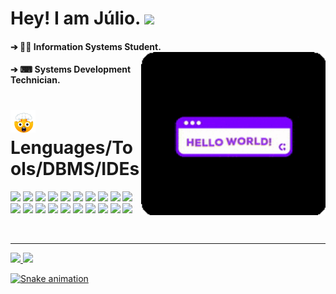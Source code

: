 # Hey! I am Júlio. <img src="https://raw.githubusercontent.com/iampavangandhi/iampavangandhi/master/gifs/Hi.gif" width="30px">

<div>
  
####  ➔ 👨‍💻 Information Systems Student. <img align="right" alt="gif" width="295px" src="https://github.com/AsTunO/AsTunO/blob/main/GitGif/HelloGif.gif">
####  ➔ ⌨ Systems Development Technician.           
  
</div>

# <img src="https://github.com/AsTunO/AsTunO/blob/main/GitGif/emoji.gif" width="40px"> Lenguages/Tools/DBMS/IDEs

<div aling="center">
  
<p aling="center">
<img height="23em" src="https://img.shields.io/badge/Java-ED8B00?style=for-the-badge&logo=java&logoColor=white"/>
<img height="23em" src="https://img.shields.io/badge/Python-3776AB?style=for-the-badge&logo=python&logoColor=white"/>
<img height="23em" src="https://img.shields.io/badge/JavaScript-F7DF1E?style=for-the-badge&logo=javascript&logoColor=black"/>
<img height="23em" src="https://img.shields.io/badge/HTML5-E34F26?style=for-the-badge&logo=html5&logoColor=white"/>
<img height="23em" src="https://img.shields.io/badge/CSS3-1572B6?style=for-the-badge&logo=css3&logoColor=white"/>
<img height="23m" src="https://img.shields.io/badge/MySQL-00000F?style=for-the-badge&logo=mysql&logoColor=white"/>
<img height="23m" src="https://img.shields.io/badge/Microsoft_SQL_Server-CC2927?style=for-the-badge&logo=microsoft-sql-server&logoColor=white"/>
<img height="23m" src="https://img.shields.io/badge/TypeScript-007ACC?style=for-the-badge&logo=typescript&logoColor=white"/>
<img height="23m" src="https://img.shields.io/badge/Node.js-339933?style=for-the-badge&logo=nodedotjs&logoColor=white"/>
<img height="23m" src="https://img.shields.io/badge/npm-CB3837?style=for-the-badge&logo=npm&logoColor=white"/>
<img height="23m" src="https://img.shields.io/badge/React-20232A?style=for-the-badge&logo=react&logoColor=61DAFB"/>
<img height="23m" src="https://img.shields.io/badge/Spring_Boot-F2F4F9?style=for-the-badge&logo=spring-boot"/>
<img height="23m" src="https://img.shields.io/badge/next.js-000000?style=for-the-badge&logo=nextdotjs&logoColor=white"/>
<img height="23m" src="https://img.shields.io/badge/Postman-FF6C37?style=for-the-badge&logo=Postman&logoColor=white"/>
<img height="23m" src="https://img.shields.io/badge/Insomnia-5849be?style=for-the-badge&logo=Insomnia&logoColor=white"/>
<img height="23m" src="https://img.shields.io/badge/Bootstrap-563D7C?style=for-the-badge&logo=bootstrap&logoColor=white"/>
<img height="23m" src="https://img.shields.io/badge/jQuery-0769AD?style=for-the-badge&logo=jquery&logoColor=white"/>
<img height="23m" src="https://img.shields.io/badge/React_Native-20232A?style=for-the-badge&logo=react&logoColor=61DAFB"/>
<img height="23m" src="https://img.shields.io/badge/Material--UI-0081CB?style=for-the-badge&logo=material-ui&logoColor=white"/>
<img height="23m" src="https://img.shields.io/badge/Figma-F24E1E?style=for-the-badge&logo=figma&logoColor=white"/>
</p>
</br>

</div>

---

<div>
  
  <a href="https://github.com/AsTunO">
  <img height="235m" src="https://github-readme-stats.vercel.app/api?username=AsTunO&show_icons=true&theme=midnight-purple&include_all_commits=true&count_private=true"/>
  <img height="235m" src="https://github-readme-stats.vercel.app/api/top-langs/?username=AsTunO&langs_count=16&theme=midnight-purple"/>
    
</div>

![Snake animation](https://github.com/AsTunO/AsTunO/blob/output/github-contribution-grid-snake.svg)

